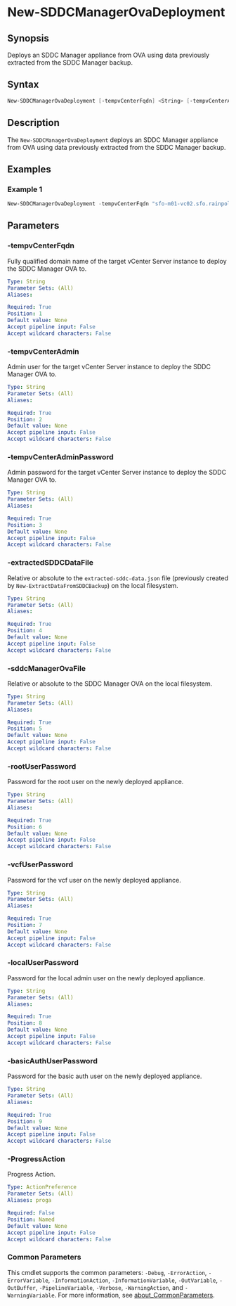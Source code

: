 # New-SDDCManagerOvaDeployment

## Synopsis

Deploys an SDDC Manager appliance from OVA using data previously extracted from the SDDC Manager backup.

## Syntax

```powershell
New-SDDCManagerOvaDeployment [-tempvCenterFqdn] <String> [-tempvCenterAdmin] <String> [-tempvCenterAdminPassword] <String> [-extractedSDDCDataFile] <String> [-sddcManagerOvaFile] <String> [-rootUserPassword] <String> [-vcfUserPassword] <String> [-localUserPassword] <String> [-basicAuthUserPassword] <String> [-ProgressAction <ActionPreference>] [<CommonParameters>]
```

## Description

The `New-SDDCManagerOvaDeployment` deploys an SDDC Manager appliance from OVA using data previously extracted from the SDDC Manager backup.

## Examples

### Example 1

```powershell
New-SDDCManagerOvaDeployment -tempvCenterFqdn "sfo-m01-vc02.sfo.rainpole.io" -tempvCenterAdmin "administrator@vsphere.local" -tempvCenterAdminPassword "VMw@re1!" -extractedSDDCDataFile ".\extracted-sddc-data.json" -sddcManagerOvaFile "F:\OVA\VCF-SDDC-Manager-Appliance-4.5.1.0-21682411.ova" -rootUserPassword "VMw@re1!" -vcfUserPassword "VMw@re1!" -localUserPassword "VMw@re1!" -basicAuthUserPassword "VMw@re1!"
```

## Parameters

### -tempvCenterFqdn

Fully qualified domain name of the target vCenter Server instance to deploy the SDDC Manager OVA to.

```yaml
Type: String
Parameter Sets: (All)
Aliases:

Required: True
Position: 1
Default value: None
Accept pipeline input: False
Accept wildcard characters: False
```

### -tempvCenterAdmin

Admin user for the target vCenter Server instance to deploy the SDDC Manager OVA to.

```yaml
Type: String
Parameter Sets: (All)
Aliases:

Required: True
Position: 2
Default value: None
Accept pipeline input: False
Accept wildcard characters: False
```

### -tempvCenterAdminPassword

Admin password for the target vCenter Server instance to deploy the SDDC Manager OVA to.

```yaml
Type: String
Parameter Sets: (All)
Aliases:

Required: True
Position: 3
Default value: None
Accept pipeline input: False
Accept wildcard characters: False
```

### -extractedSDDCDataFile

Relative or absolute to the `extracted-sddc-data.json` file (previously created by `New-ExtractDataFromSDDCBackup`) on the local filesystem.

```yaml
Type: String
Parameter Sets: (All)
Aliases:

Required: True
Position: 4
Default value: None
Accept pipeline input: False
Accept wildcard characters: False
```

### -sddcManagerOvaFile

Relative or absolute to the SDDC Manager OVA on the local filesystem.

```yaml
Type: String
Parameter Sets: (All)
Aliases:

Required: True
Position: 5
Default value: None
Accept pipeline input: False
Accept wildcard characters: False
```

### -rootUserPassword

Password for the root user on the newly deployed appliance.

```yaml
Type: String
Parameter Sets: (All)
Aliases:

Required: True
Position: 6
Default value: None
Accept pipeline input: False
Accept wildcard characters: False
```

### -vcfUserPassword

Password for the vcf user on the newly deployed appliance.

```yaml
Type: String
Parameter Sets: (All)
Aliases:

Required: True
Position: 7
Default value: None
Accept pipeline input: False
Accept wildcard characters: False
```

### -localUserPassword

Password for the local admin user on the newly deployed appliance.

```yaml
Type: String
Parameter Sets: (All)
Aliases:

Required: True
Position: 8
Default value: None
Accept pipeline input: False
Accept wildcard characters: False
```

### -basicAuthUserPassword

Password for the basic auth user on the newly deployed appliance.

```yaml
Type: String
Parameter Sets: (All)
Aliases:

Required: True
Position: 9
Default value: None
Accept pipeline input: False
Accept wildcard characters: False
```

### -ProgressAction

Progress Action.

```yaml
Type: ActionPreference
Parameter Sets: (All)
Aliases: proga

Required: False
Position: Named
Default value: None
Accept pipeline input: False
Accept wildcard characters: False
```

### Common Parameters

This cmdlet supports the common parameters: `-Debug`, `-ErrorAction`, `-ErrorVariable`, `-InformationAction`, `-InformationVariable`, `-OutVariable`, `-OutBuffer`, `-PipelineVariable`, `-Verbose`, `-WarningAction`, and `-WarningVariable`. For more information, see [about_CommonParameters](http://go.microsoft.com/fwlink/?LinkID=113216).
